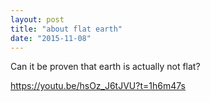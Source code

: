 ```yaml
---
layout: post
title: "about flat earth"
date: "2015-11-08"
---
```


Can it be proven that earth is actually not flat?

https://youtu.be/hsOz_J6tJVU?t=1h6m47s
